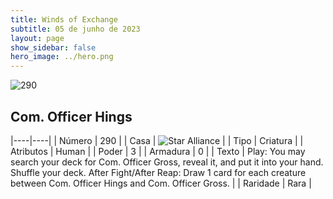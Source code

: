 ```yaml
---
title: Winds of Exchange
subtitle: 05 de junho de 2023
layout: page
show_sidebar: false
hero_image: ../hero.png
---
```


![290](https://mastervault-storage-prod.s3.amazonaws.com/media/card_front/en/600_290_89a843b2c770_en.png)


## Com. Officer Hings

|----|----|
| Número | 290 |
| Casa | ![Star Alliance](https://archonarcana.com/images/thumb/7/7d/Star_Alliance.png/22px-Star_Alliance.png "Aliança Estelar") |
| Tipo | Criatura |
| Atributos | Human |
| Poder | 3 |
| Armadura | 0 |
| Texto | Play: You may search your deck for Com. Officer Gross, reveal it, and put it into your hand. Shuffle your deck. After Fight/After Reap: Draw 1 card for each creature between Com. Officer Hings and Com. Officer Gross.  |
| Raridade | Rara |
